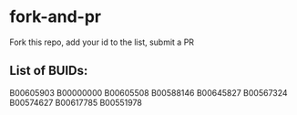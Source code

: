# fork-and-pr
Fork this repo, add your id to the list, submit a PR

## List of BUIDs:
B00605903
B00000000
B00605508
B00588146
B00645827
B00567324
B00574627
B00617785
B00551978

